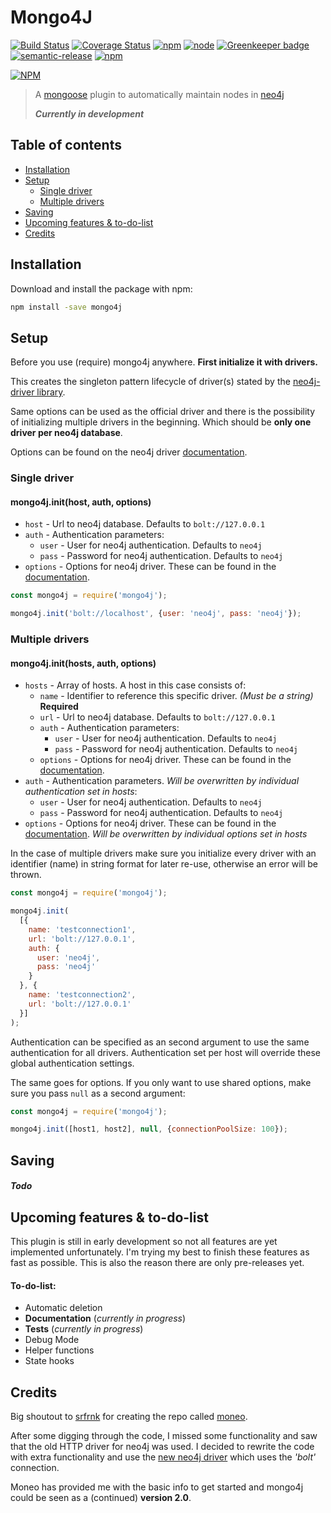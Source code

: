 # Mongo4J
[![Build Status](https://travis-ci.org/SvenWesterlaken/mongo4j.svg?branch=master)](https://travis-ci.org/SvenWesterlaken/mongo4j)
[![Coverage Status](https://coveralls.io/repos/github/SvenWesterlaken/mongo4j/badge.svg?branch=master)](https://coveralls.io/github/SvenWesterlaken/mongo4j?branch=master)
[![npm](https://img.shields.io/npm/v/mongo4j.svg)](https://www.npmjs.com/package/mongo4j)
[![node](https://img.shields.io/node/v/mongo4j.svg)](https://www.npmjs.com/package/mongo4j)
[![Greenkeeper badge](https://badges.greenkeeper.io/SvenWesterlaken/mongo4j.svg)](https://greenkeeper.io/)
[![semantic-release](https://img.shields.io/badge/%20%20%F0%9F%93%A6%F0%9F%9A%80-semantic--release-e10079.svg)](https://github.com/semantic-release/semantic-release)
[![npm](https://img.shields.io/npm/dt/mongo4j.svg)](https://www.npmjs.com/package/mongo4j)

[![NPM](https://nodei.co/npm/mongo4j.png)](https://nodei.co/npm/mongo4j/)

> A [mongoose](http://mongoosejs.com/) plugin to automatically maintain nodes in [neo4j](https://neo4j.com/)
>
> _**Currently in development**_

## Table of contents
- [Installation](#installation)
- [Setup](#setup)
  - [Single driver](#single-driver)
  - [Multiple drivers](#multiple-drivers)
- [Saving](#saving)
- [Upcoming features & to-do-list](#upcoming-features--to-do-list)
- [Credits](#credits)

## Installation

Download and install the package with npm:
```bash
npm install -save mongo4j
```

## Setup

Before you use (require) mongo4j anywhere. **First initialize it with drivers.**

This creates the singleton pattern lifecycle of driver(s) stated by the [neo4j-driver library](https://github.com/neo4j/neo4j-javascript-driver#usage-examples).

Same options can be used as the official driver and there is the possibility of initializing multiple drivers in the beginning. Which should be **only one driver per neo4j database**.

Options can be found on the neo4j driver [documentation](https://neo4j.com/docs/api/javascript-driver/current/function/index.html#static-function-driver).

### Single driver

#### mongo4j.init(host, auth, options)
- `host` - Url to neo4j database. Defaults to `bolt://127.0.0.1`
- `auth` - Authentication parameters:
  - `user` - User for neo4j authentication. Defaults to `neo4j`
  - `pass` - Password for neo4j authentication. Defaults to `neo4j`
- `options` - Options for neo4j driver. These can be found in the [documentation](https://neo4j.com/docs/api/javascript-driver/current/function/index.html#static-function-driver).

```javascript
const mongo4j = require('mongo4j');

mongo4j.init('bolt://localhost', {user: 'neo4j', pass: 'neo4j'});
```

### Multiple drivers

#### mongo4j.init(hosts, auth, options)

- `hosts` - Array of hosts. A host in this case consists of:
  - `name` - Identifier to reference this specific driver. _(Must be a string)_ **Required**
  - `url` - Url to neo4j database. Defaults to `bolt://127.0.0.1`
  - `auth` - Authentication parameters:
    - `user` - User for neo4j authentication. Defaults to `neo4j`
    - `pass` - Password for neo4j authentication. Defaults to `neo4j`
  - `options` - Options for neo4j driver. These can be found in the [documentation](https://neo4j.com/docs/api/javascript-driver/current/function/index.html#static-function-driver).
- `auth` - Authentication parameters. _Will be overwritten by individual authentication set in hosts_:
  - `user` - User for neo4j authentication. Defaults to `neo4j`
  - `pass` - Password for neo4j authentication. Defaults to `neo4j`
- `options` - Options for neo4j driver. These can be found in the [documentation](https://neo4j.com/docs/api/javascript-driver/current/function/index.html#static-function-driver). _Will be overwritten by individual options set in hosts_

In the case of multiple drivers make sure you initialize every driver with an identifier (name) in string format for later re-use, otherwise an error will be thrown.

```javascript
const mongo4j = require('mongo4j');

mongo4j.init(
  [{
    name: 'testconnection1',
    url: 'bolt://127.0.0.1',
    auth: {
      user: 'neo4j',
      pass: 'neo4j'
    }
  }, {
    name: 'testconnection2',
    url: 'bolt://127.0.0.1'
  }]
);
```

Authentication can be specified as an second argument to use the same authentication for all drivers. Authentication set per host will override these global authentication settings.

The same goes for options. If you only want to use shared options, make sure you pass `null` as a second argument:

```javascript
const mongo4j = require('mongo4j');

mongo4j.init([host1, host2], null, {connectionPoolSize: 100});
```

## Saving

##### ***Todo***

## Upcoming features & to-do-list
This plugin is still in early development so not all features are yet implemented unfortunately.
I'm trying my best to finish these features as fast as possible.
This is also the reason there are only pre-releases yet.

#### To-do-list:

<!-- - **Automatic document updating** (_currently in progress_) -->
- Automatic deletion
- **Documentation** (_currently in progress_)
- **Tests** (_currently in progress_)
- Debug Mode
- Helper functions
- State hooks
<!-- - Plugin for subdocuments -->

## Credits

Big shoutout to [srfrnk](https://github.com/srfrnk) for creating the repo called [moneo](https://github.com/srfrnk/moneo).

After some digging through the code, I missed some functionality and saw that the old HTTP driver for neo4j was used.
I decided to rewrite the code with extra functionality and use the [new neo4j driver](https://github.com/neo4j/neo4j-javascript-driver) which uses the _'bolt'_ connection.

Moneo has provided me with the basic info to get started and mongo4j could be seen as a (continued) **version 2.0**.
